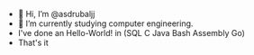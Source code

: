 - 👋 Hi, I’m @asdrubaljj
- 🌱 I’m currently studying computer engineering. 
- I've done an Hello-World! in (SQL C Java Bash Assembly Go) 
- That's it


<!---
asdrubaljj/asdrubaljj is a ✨ special ✨ repository because its `README.md` (this file) appears on your GitHub profile.
You can click the Preview link to take a look at your changes.
--->
